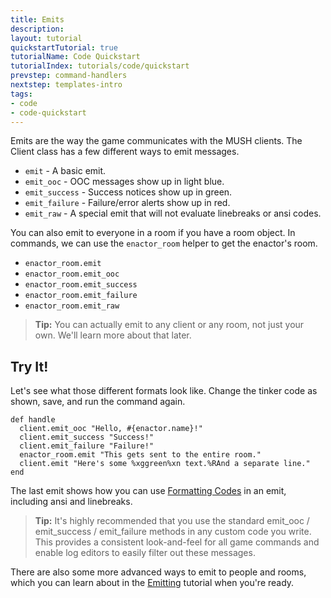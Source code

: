 ```yaml
---
title: Emits
description:
layout: tutorial
quickstartTutorial: true
tutorialName: Code Quickstart
tutorialIndex: tutorials/code/quickstart
prevstep: command-handlers
nextstep: templates-intro
tags: 
- code
- code-quickstart
---
```


Emits are the way the game communicates with the MUSH clients.  The Client class has a few different ways to emit messages.

* `emit` - A basic emit.
* `emit_ooc` - OOC messages show up in light blue.
* `emit_success` - Success notices show up in green.
* `emit_failure` - Failure/error alerts show up in red.
* `emit_raw` - A special emit that will not evaluate linebreaks or ansi codes.

You can also emit to everyone in a room if you have a room object.  In commands, we can use the `enactor_room` helper to get the enactor's room.

* `enactor_room.emit`
* `enactor_room.emit_ooc`
* `enactor_room.emit_success`
* `enactor_room.emit_failure`
* `enactor_room.emit_raw`

> <i class="fa fa-info-circle"></i> **Tip:** You can actually emit to any client or any room, not just your own.  We'll learn more about that later.

## Try It!

Let's see what those different formats look like.  Change the tinker code as shown, save, and run the command again.

    def handle
      client.emit_ooc "Hello, #{enactor.name}!"
      client.emit_success "Success!"
      client.emit_failure "Failure!"    
      enactor_room.emit "This gets sent to the entire room."
      client.emit "Here's some %xggreen%xn text.%RAnd a separate line."
    end

The last emit shows how you can use [Formatting Codes](/tutorials/code/formatting.html) in an emit, including ansi and linebreaks.

> <i class="fa fa-info-circle"></i> **Tip:** It's highly recommended that you use the standard emit_ooc / emit_success / emit_failure methods in any custom code you write.  This provides a consistent look-and-feel for all game commands and enable log editors to easily filter out these messages.

There are also some more advanced ways to emit to people and rooms, which you can learn about in the [Emitting](/tutorials/code/emitting.html) tutorial when you're ready.